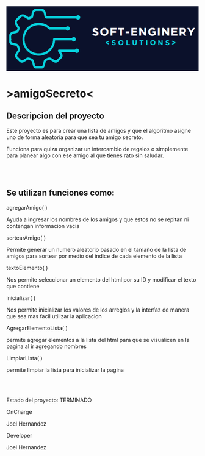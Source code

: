<div>
  <img src="img/LOGO.png">
  <h1 align="left"> >amigoSecreto< </h1>
</div>

<div>
  <h2>Descripcion del proyecto</h2>
  <p>Este proyecto es para crear una lista de amigos y que el algoritmo asigne uno de forma aleatoria para que sea tu amigo secreto.</p>
  <p>Funciona para quiza organizar un intercambio de regalos o simplemente para planear algo con ese amigo al que tienes rato sin saludar.</p><br><br>
</div>

<div>
  <h2>Se utilizan funciones como:</h2>
  <p>agregarAmigo( )</p> <p>Ayuda a ingresar los nombres de los amigos y que estos no se repitan ni contengan informacion vacia</p>
  <p>sortearAmigo( )</p> <p>Permite generar un numero aleatorio basado en el tamaño de la lista de amigos para sortear por medio del indice de cada elemento de la lista</p>
  <p>textoElemento( )</p> <p>Nos permite seleccionar un elemento del html por su ID y modificar el texto que contiene</p>
  <p>inicializar( )</p> <p>Nos permite inicializar los valores de los arreglos y la interfaz de manera que sea mas facil utilizar la aplicacion</p>
  <p>AgregarElementoLista( )</p> <p>permite agregar elementos a la lista del html para que se visualicen en la pagina al ir agregando nombres</p>
  <p>LimpiarLIsta( )</p> <p>permite limpiar la lista para inicializar la pagina</p>
</div>

<div>
  <br><br>
  <p>Estado del proyecto: TERMINADO</p>
  <div>
    <p align="left">OnCharge</p>
    <p align="left">Joel Hernandez</p>
    <p align="left">Developer</p>
    <p align="left">Joel Hernandez</p>
  </div>
</div>




